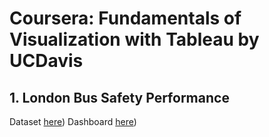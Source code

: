 # Coursera: Fundamentals of Visualization with Tableau by UCDavis

## 1. London Bus Safety Performance
  Dataset [here](https://data.world/makeovermonday/2018w51))
  Dashboard [here](https://public.tableau.com/views/DataVisualizationwithTableau_17217589360170/Dashboard1?:language=en-GB&:sid=&:redirect=auth&:display_count=n&:origin=viz_share_link))

